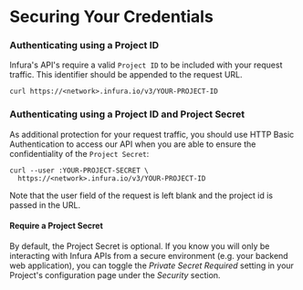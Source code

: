 # Securing Your Credentials


### Authenticating using a Project ID
Infura's API's require a valid `Project ID` to be included with your request traffic. This identifier should be appended
to the request URL.

```curl https://<network>.infura.io/v3/YOUR-PROJECT-ID```


### Authenticating using a Project ID and Project Secret

As additional protection for your request traffic, you should use HTTP Basic Authentication to access our API when you are able to ensure the confidentiality of the `Project Secret`:
```
curl --user :YOUR-PROJECT-SECRET \
  https://<network>.infura.io/v3/YOUR-PROJECT-ID
```
Note that the user field of the request is left blank and the project id is passed in the URL.

#### Require a Project Secret

By default, the Project Secret is optional. If you know you will only be interacting with Infura APIs from a secure environment (e.g. your backend web application),
you can toggle the *Private Secret Required* setting in your Project's configuration page under the *Security* section. 